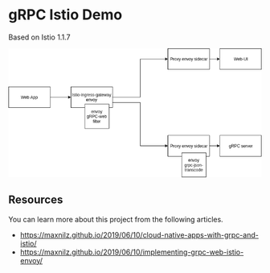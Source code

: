# gRPC Istio Demo

Based on Istio 1.1.7

![Deployment Diagram](deployment.png?raw=true "Deployment Diagram")

## Resources

You can learn more about this project from the following articles.

* https://maxnilz.github.io/2019/06/10/cloud-native-apps-with-grpc-and-istio/
* https://maxnilz.github.io/2019/06/10/implementing-grpc-web-istio-envoy/

